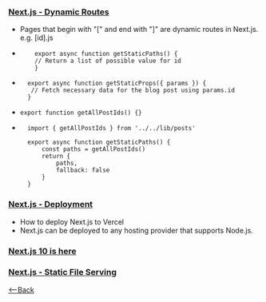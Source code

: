 ### [Next.js - Dynamic Routes](https://nextjs.org/learn/basics/dynamic-routes)
* Pages that begin with "[" and end with "]" are dynamic routes in Next.js. e.g. [id].js 
*   ```
        export async function getStaticPaths() {
        // Return a list of possible value for id
        }
    ```
* ```
    export async function getStaticProps({ params }) {
     // Fetch necessary data for the blog post using params.id
    }
  ```
* ```export function getAllPostIds() {}```
* ```
    import { getAllPostIds } from '../../lib/posts'

    export async function getStaticPaths() {
        const paths = getAllPostIds()
        return {
            paths,
            fallback: false
        }
    }
  ```

### [Next.js - Deployment](https://nextjs.org/learn/basics/deploying-nextjs-app)
* How to deploy Next.js to Vercel
* Next.js can be deployed to any hosting provider that supports Node.js.

### [Next.js 10 is here](https://www.youtube.com/watch?v=JWCS5IdECVI)


### [Next.js - Static File Serving](https://nextjs.org/docs/basic-features/static-file-serving)



[<--Back](README.md)